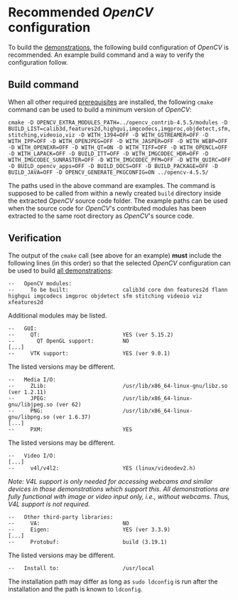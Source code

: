 Recommended *OpenCV* configuration
==================================

To build the [demonstrations](demolist.md), the following build configuration of *OpenCV* is recommended. An example build command and a way to verify the configuration follow.

Build command
-------------

When all other required [prerequisites](readme.md) are installed, the following `cmake` command can be used to build a minimum version of *OpenCV*:

`cmake -D OPENCV_EXTRA_MODULES_PATH=../opencv_contrib-4.5.5/modules -D BUILD_LIST=calib3d,features2d,highgui,imgcodecs,imgproc,objdetect,sfm,stitching,videoio,viz -D WITH_1394=OFF -D WITH_GSTREAMER=OFF -D WITH_IPP=OFF -D WITH_OPENJPEG=OFF -D WITH_JASPER=OFF -D WITH_WEBP=OFF -D WITH_OPENEXR=OFF -D WITH_QT=ON -D WITH_TIFF=OFF -D WITH_OPENCL=OFF -D WITH_LAPACK=OFF -D BUILD_ITT=OFF -D WITH_IMGCODEC_HDR=OFF -D WITH_IMGCODEC_SUNRASTER=OFF -D WITH_IMGCODEC_PFM=OFF -D WITH_QUIRC=OFF -D BUILD_opencv_apps=OFF -D BUILD_DOCS=OFF -D BUILD_PACKAGE=OFF -D BUILD_JAVA=OFF -D OPENCV_GENERATE_PKGCONFIG=ON ../opencv-4.5.5/`

The paths used in the above command are examples. The command is supposed to be called from within a newly created `build` directory inside the extracted *OpenCV* source code folder. The example paths can be used when the source code for *OpenCV*'s contributed modules has been extracted to the same root directory as *OpenCV*'s source code.

Verification
------------

The output of the `cmake` call (see above for an example) **must** include the following lines (in this order) so that the selected *OpenCV* configuration can be used to build [all demonstrations](demolist.md):

````
--   OpenCV modules:
--     To be built:                 calib3d core dnn features2d flann highgui imgcodecs imgproc objdetect sfm stitching videoio viz xfeatures2d
````

Additional modules may be listed.

````
--   GUI: 
--     QT:                          YES (ver 5.15.2)
--       QT OpenGL support:         NO
[...]
--     VTK support:                 YES (ver 9.0.1)
````

The listed versions may be different.

````
--   Media I/O: 
--     ZLib:                        /usr/lib/x86_64-linux-gnu/libz.so (ver 1.2.11)
--     JPEG:                        /usr/lib/x86_64-linux-gnu/libjpeg.so (ver 62)
--     PNG:                         /usr/lib/x86_64-linux-gnu/libpng.so (ver 1.6.37)
[...]
--     PXM:                         YES
````

The listed versions may be different.

````
--   Video I/O:
[...]
--     v4l/v4l2:                    YES (linux/videodev2.h)
````

*Note: V4L support is only needed for accessing webcams and similar devices in those demonstrations which support this. All demonstrations are fully functional with image or video input only, i.e., without webcams. Thus, V4L support is not required.*

````
--   Other third-party libraries:
--     VA:                          NO
--     Eigen:                       YES (ver 3.3.9)
[...]
--     Protobuf:                    build (3.19.1)
````

The listed versions may be different.

````
--   Install to:                    /usr/local
````

The installation path may differ as long as `sudo ldconfig` is run after the installation and the path is known to `ldconfig`.